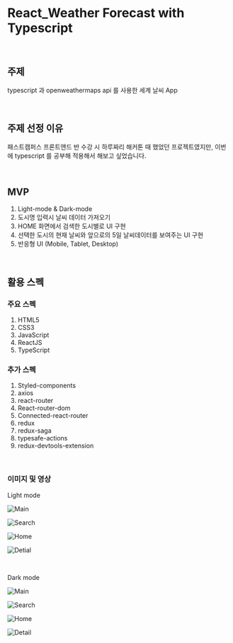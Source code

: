 # React_Weather Forecast with Typescript
<br>


## 주제

typescript 과 openweathermaps api 를 사용한 세계 날씨 App



<br>

## 주제 선정 이유

패스트캠퍼스 프론트앤드 반 수강 시 하루짜리 해커톤 때 했었던 프로젝트였지만, 이번에 typescript 를 공부해 적용해서 해보고 싶었습니다.



<br>

## MVP

1. Light-mode & Dark-mode
2. 도시명 입력시 날씨 데이터 가져오기
3. HOME 화면에서 검색한 도시별로 UI 구현
4. 선택한 도시의 현재 날씨와 앞으로의 5일 날씨데이터를 보여주는 UI 구현
5. 반응형 UI (Mobile, Tablet, Desktop)

<br>

## 활용 스펙

### 주요 스펙

1. HTML5
2. CSS3
3. JavaScript
4. ReactJS
4. TypeScript



### 추가 스펙

1. Styled-components
2. axios
3. react-router
4. React-router-dom
5. Connected-react-router
6. redux
7. redux-saga
8. typesafe-actions
9. redux-devtools-extension



<br>

### 이미지 및 영상

Light mode

![Main](https://user-images.githubusercontent.com/37237125/82225132-bf617700-995f-11ea-81b0-de3737b723f8.png)

![Search](https://user-images.githubusercontent.com/37237125/82225371-15361f00-9960-11ea-9d72-bab699faa976.png)

![Home](https://user-images.githubusercontent.com/37237125/82225897-bd4be800-9960-11ea-86c0-ca4e7ee3c58f.png)

![Detial](https://user-images.githubusercontent.com/37237125/82457595-902e3f80-9af0-11ea-8839-f5d48761d6b1.png)

<br />

Dark mode

![Main](https://user-images.githubusercontent.com/37237125/82338728-32362500-9a28-11ea-9e63-24042e891f0b.png)

![Search](https://user-images.githubusercontent.com/37237125/82338841-4e39c680-9a28-11ea-90ac-2fad2af5506c.png)

![Home](https://user-images.githubusercontent.com/37237125/82338883-585bc500-9a28-11ea-814c-86dcfa3f3fdb.png)

![Detail](https://user-images.githubusercontent.com/37237125/82457630-9de3c500-9af0-11ea-87d9-60e689e0e0a9.png)

